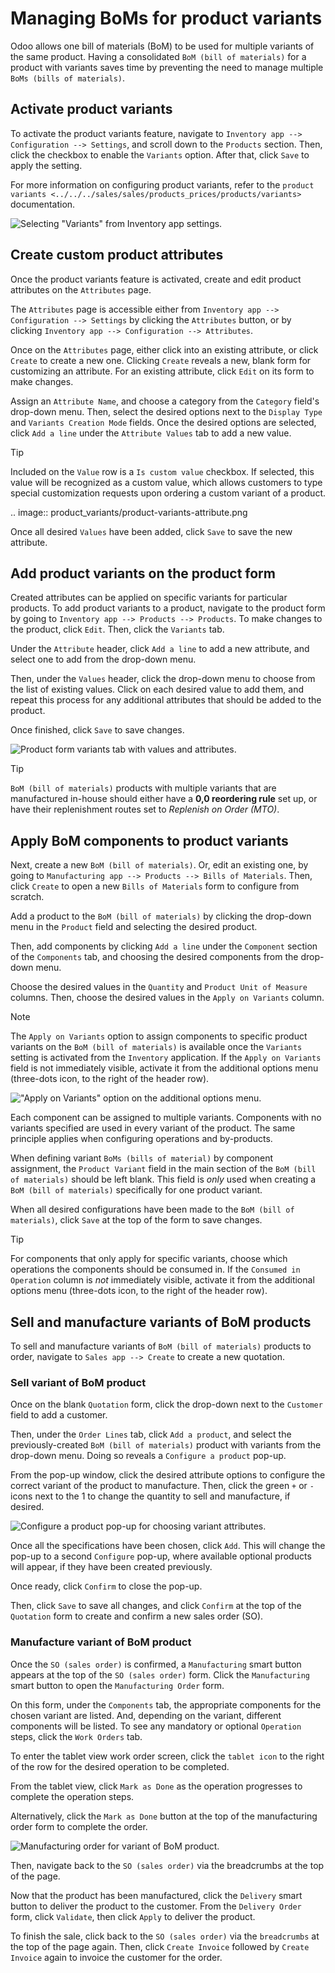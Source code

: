 # Managing BoMs for product variants

Odoo allows one bill of materials (BoM) to be used for multiple variants
of the same product. Having a consolidated `BoM (bill of materials)` for
a product with variants saves time by preventing the need to manage
multiple `BoMs (bills of materials)`.

## Activate product variants

To activate the product variants feature, navigate to `Inventory app -->
Configuration --> Settings`, and scroll down to the `Products` section.
Then, click the checkbox to enable the `Variants` option. After that,
click `Save` to apply the setting.

For more information on configuring product variants, refer to the
`product variants
<../../../sales/sales/products_prices/products/variants>` documentation.

![Selecting "Variants" from Inventory app
settings.](product_variants/product-variants-variants-settings.png)

## Create custom product attributes

Once the product variants feature is activated, create and edit product
attributes on the `Attributes` page.

The `Attributes` page is accessible either from `Inventory app -->
Configuration --> Settings` by clicking the `Attributes` button, or by
clicking `Inventory app --> Configuration --> Attributes`.

Once on the `Attributes` page, either click into an existing attribute,
or click `Create` to create a new one. Clicking `Create` reveals a new,
blank form for customizing an attribute. For an existing attribute,
click `Edit` on its form to make changes.

Assign an `Attribute Name`, and choose a category from the `Category`
field's drop-down menu. Then, select the desired options next to the
`Display Type` and `Variants Creation Mode` fields. Once the desired
options are selected, click `Add a line` under the `Attribute Values`
tab to add a new value.

<div class="tip">

<div class="title">

Tip

</div>

Included on the `Value` row is a `Is custom value` checkbox. If
selected, this value will be recognized as a custom value, which allows
customers to type special customization requests upon ordering a custom
variant of a product.

</div>

<div class="example" data-align="center" alt="Product variant attribute configuration screen.">

.. image:: product\_variants/product-variants-attribute.png

</div>

Once all desired `Values` have been added, click `Save` to save the new
attribute.

## Add product variants on the product form

Created attributes can be applied on specific variants for particular
products. To add product variants to a product, navigate to the product
form by going to `Inventory app -->
Products --> Products`. To make changes to the product, click `Edit`.
Then, click the `Variants` tab.

Under the `Attribute` header, click `Add a line` to add a new attribute,
and select one to add from the drop-down menu.

Then, under the `Values` header, click the drop-down menu to choose from
the list of existing values. Click on each desired value to add them,
and repeat this process for any additional attributes that should be
added to the product.

Once finished, click `Save` to save changes.

![Product form variants tab with values and
attributes.](product_variants/product-variants-product-form.png)

<div class="tip">

<div class="title">

Tip

</div>

`BoM (bill of materials)` products with multiple variants that are
manufactured in-house should either have a **0,0 reordering rule** set
up, or have their replenishment routes set to *Replenish on Order
(MTO)*.

</div>

## Apply BoM components to product variants

Next, create a new `BoM (bill of materials)`. Or, edit an existing one,
by going to `Manufacturing app --> Products --> Bills of Materials`.
Then, click `Create` to open a new `Bills of Materials` form to
configure from scratch.

Add a product to the `BoM (bill of materials)` by clicking the drop-down
menu in the `Product` field and selecting the desired product.

Then, add components by clicking `Add a line` under the `Component`
section of the `Components` tab, and choosing the desired components
from the drop-down menu.

Choose the desired values in the `Quantity` and `Product Unit of
Measure` columns. Then, choose the desired values in the `Apply on
Variants` column.

<div class="note">

<div class="title">

Note

</div>

The `Apply on Variants` option to assign components to specific product
variants on the `BoM (bill of materials)` is available once the
`Variants` setting is activated from the `Inventory` application. If the
`Apply on Variants` field is not immediately visible, activate it from
the additional options menu (three-dots icon, to the right of the header
row).

</div>

!["Apply on Variants" option on the additional options
menu.](product_variants/product-variants-apply-on-variants.png)

Each component can be assigned to multiple variants. Components with no
variants specified are used in every variant of the product. The same
principle applies when configuring operations and by-products.

When defining variant `BoMs (bills of material)` by component
assignment, the `Product Variant` field in the main section of the `BoM
(bill of materials)` should be left blank. This field is *only* used
when creating a `BoM (bill of materials)` specifically for one product
variant.

When all desired configurations have been made to the `BoM (bill of
materials)`, click `Save` at the top of the form to save changes.

<div class="tip">

<div class="title">

Tip

</div>

For components that only apply for specific variants, choose which
operations the components should be consumed in. If the `Consumed in
Operation` column is *not* immediately visible, activate it from the
additional options menu (three-dots icon, to the right of the header
row).

</div>

## Sell and manufacture variants of BoM products

To sell and manufacture variants of `BoM (bill of materials)` products
to order, navigate to `Sales app --> Create` to create a new quotation.

### Sell variant of BoM product

Once on the blank `Quotation` form, click the drop-down next to the
`Customer` field to add a customer.

Then, under the `Order Lines` tab, click `Add a product`, and select the
previously-created `BoM (bill of materials)` product with variants from
the drop-down menu. Doing so reveals a `Configure a product` pop-up.

From the pop-up window, click the desired attribute options to configure
the correct variant of the product to manufacture. Then, click the green
`+` or `-` icons next to the <span class="title-ref">1</span> to change
the quantity to sell and manufacture, if desired.

![Configure a product pop-up for choosing variant
attributes.](product_variants/product-variants-variant-popup.png)

Once all the specifications have been chosen, click `Add`. This will
change the pop-up to a second `Configure` pop-up, where available
optional products will appear, if they have been created previously.

Once ready, click `Confirm` to close the pop-up.

Then, click `Save` to save all changes, and click `Confirm` at the top
of the `Quotation` form to create and confirm a new sales order (SO).

### Manufacture variant of BoM product

Once the `SO (sales order)` is confirmed, a `Manufacturing` smart button
appears at the top of the `SO (sales order)` form. Click the
`Manufacturing` smart button to open the `Manufacturing Order` form.

On this form, under the `Components` tab, the appropriate components for
the chosen variant are listed. And, depending on the variant, different
components will be listed. To see any mandatory or optional `Operation`
steps, click the `Work Orders` tab.

To enter the tablet view work order screen, click the `tablet icon` to
the right of the row for the desired operation to be completed.

From the tablet view, click `Mark as Done` as the operation progresses
to complete the operation steps.

Alternatively, click the `Mark as Done` button at the top of the
manufacturing order form to complete the order.

![Manufacturing order for variant of BoM
product.](product_variants/product-variants-manufacturing-order.png)

Then, navigate back to the `SO (sales order)` via the breadcrumbs at the
top of the page.

Now that the product has been manufactured, click the `Delivery` smart
button to deliver the product to the customer. From the `Delivery Order`
form, click `Validate`, then click `Apply` to deliver the product.

To finish the sale, click back to the `SO (sales order)` via the
`breadcrumbs` at the top of the page again. Then, click `Create Invoice`
followed by `Create
Invoice` again to invoice the customer for the order.
